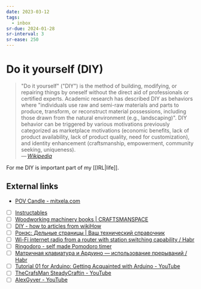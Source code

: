```yaml
---
date: 2023-03-12
tags:
  - inbox
sr-due: 2024-01-28
sr-interval: 3
sr-ease: 250
---
```

# Do it yourself (DIY)

> "Do it yourself" ("DIY") is the method of building, modifying, or repairing
> things by oneself without the direct aid of professionals or certified
> experts. Academic research has described DIY as behaviors where "individuals
> use raw and semi-raw materials and parts to produce, transform, or reconstruct
> material possessions, including those drawn from the natural environment
> (e.g., landscaping)". DIY behavior can be triggered by various motivations
> previously categorized as marketplace motivations (economic benefits, lack of
> product availability, lack of product quality, need for customization), and
> identity enhancement (craftsmanship, empowerment, community seeking,
> uniqueness).\
> — <cite>[Wikipedia](https://en.wikipedia.org/wiki/Do_it_yourself)</cite>

For me DIY is important part of my [[IRL|life]].

## External links

- [POV Candle - mitxela.com](https://mitxela.com/projects/candle)

- [ ] [Instructables](https://www.instructables.com/)
- [ ] [Woodworking machinery books | CRAFTSMANSPACE](http://www.craftsmanspace.com/free-patterns/band-patterns.html)
- [ ] [DIY - how to articles from wikiHow](https://www.wikihow.com/Category:DIY)
- [ ] [Ронэс: Дельные страницы | Ваш технический справочник](http://rones.su/)
- [ ] [Wi-Fi internet radio from a router with station switching capability / Habr](https://habr.com/en/articles/754150/)
- [ ] [Ringodoro - self made Pomodoro timer](https://blog.pendowski.com/ringodoro-self-made-pomodoro-timer/)
- [ ] [Матричная клавиатура и Ардуино — использование прерываний / Habr](https://habr.com/en/articles/664892/)
- [ ] [Tutorial 01 for Arduino: Getting Acquainted with Arduino - YouTube](https://www.youtube.com/watch?v=fCxzA9_kg6s)
- [ ] [TheCrafsMan SteadyCraftin - YouTube](https://www.youtube.com/@TheCrafsMan/videos)
- [ ] [AlexGyver - YouTube](https://www.youtube.com/@AlexGyverShow/videos)
